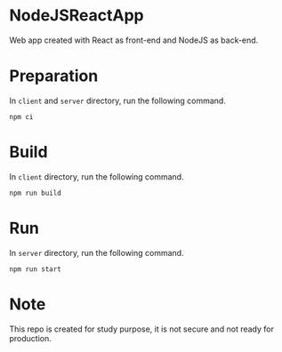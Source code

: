 # NodeJSReactApp
Web app created with React as front-end and NodeJS as back-end.

# Preparation
In `client` and `server` directory, run the following command.
```
npm ci
```
# Build
In `client` directory, run the following command.
```
npm run build
```

# Run
In `server` directory, run the following command.
```
npm run start
```

# Note
This repo is created for study purpose, it is not secure and not ready for production.
